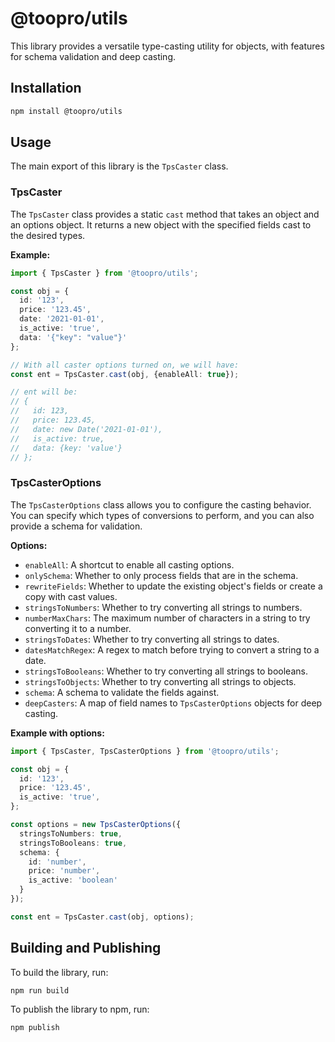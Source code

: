 # @toopro/utils

This library provides a versatile type-casting utility for objects, with features for schema validation and deep casting.

## Installation

```bash
npm install @toopro/utils
```

## Usage

The main export of this library is the `TpsCaster` class.

### TpsCaster

The `TpsCaster` class provides a static `cast` method that takes an object and an options object. It returns a new object with the specified fields cast to the desired types.

**Example:**

```typescript
import { TpsCaster } from '@toopro/utils';

const obj = {
  id: '123',
  price: '123.45',
  date: '2021-01-01',
  is_active: 'true',
  data: '{"key": "value"}'
};

// With all caster options turned on, we will have:
const ent = TpsCaster.cast(obj, {enableAll: true});

// ent will be:
// {
//   id: 123,
//   price: 123.45,
//   date: new Date('2021-01-01'),
//   is_active: true,
//   data: {key: 'value'}
// };
```

### TpsCasterOptions

The `TpsCasterOptions` class allows you to configure the casting behavior. You can specify which types of conversions to perform, and you can also provide a schema for validation.

**Options:**

*   `enableAll`: A shortcut to enable all casting options.
*   `onlySchema`: Whether to only process fields that are in the schema.
*   `rewriteFields`: Whether to update the existing object's fields or create a copy with cast values.
*   `stringsToNumbers`: Whether to try converting all strings to numbers.
*   `numberMaxChars`: The maximum number of characters in a string to try converting it to a number.
*   `stringsToDates`: Whether to try converting all strings to dates.
*   `datesMatchRegex`: A regex to match before trying to convert a string to a date.
*   `stringsToBooleans`: Whether to try converting all strings to booleans.
*   `stringsToObjects`: Whether to try converting all strings to objects.
*   `schema`: A schema to validate the fields against.
*   `deepCasters`: A map of field names to `TpsCasterOptions` objects for deep casting.

**Example with options:**

```typescript
import { TpsCaster, TpsCasterOptions } from '@toopro/utils';

const obj = {
  id: '123',
  price: '123.45',
  is_active: 'true',
};

const options = new TpsCasterOptions({
  stringsToNumbers: true,
  stringsToBooleans: true,
  schema: {
    id: 'number',
    price: 'number',
    is_active: 'boolean'
  }
});

const ent = TpsCaster.cast(obj, options);
```

## Building and Publishing

To build the library, run:

```bash
npm run build
```

To publish the library to npm, run:

```bash
npm publish
```
